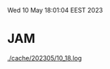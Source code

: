 Wed 10 May 18:01:04 EEST 2023
# JAM
<a href='./cache/202305/10_18.log'>./cache/202305/10_18.log</a>
